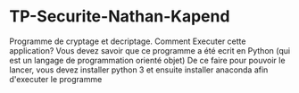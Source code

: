 # TP-Securite-Nathan-Kapend
Programme de cryptage et decriptage.
Comment Executer cette application?
Vous devez savoir que ce programme a été ecrit en Python (qui est un langage de programmation orienté objet)
De ce faire pour pouvoir le lancer, vous devez installer python 3 et ensuite installer anaconda afin d'executer le programme
